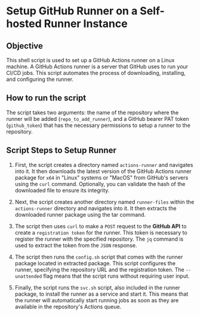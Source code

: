 # Setup GitHub Runner on a Self-hosted Runner Instance

## Objective
This shell script is used to set up a GitHub Actions runner on a Linux machine. A GitHub Actions runner is a server that GitHub uses to run your CI/CD jobs. This script automates the process of downloading, installing, and configuring the runner.

## How to run the script
The script takes two arguments: the name of the repository where the runner will be added (`repo_to_add_runner`), and a GitHub bearer PAT token (`github_token`) that has the necessary permissions to setup a runner to the repository.

## Script Steps to Setup Runner

1. First, the script creates a directory named `actions-runner` and navigates into it. It then downloads the latest version of the GitHub Actions runner package for `x64` in "Linux" systems or "MacOS" from GitHub's servers using the `curl` command.
Optionally, you can validate the hash of the downloaded file to ensure its integrity. 

2. Next, the script creates another directory named `runner-files` within the `actions-runner` directory and navigates into it. It then extracts the downloaded runner package using the tar command.

3. The script then uses `curl` to make a `POST` request to the __GitHub API__ to create a `registration token` for the runner. This token is necessary to register the runner with the specified repository. The `jq` command is used to extract the token from the `JSON` response.

4. The script then runs the `config.sh` script that comes with the runner package located in extracted package. This script configures the runner, specifying the repository URL and the registration token. The `--unattended` flag means that the script runs without requiring user input.

5. Finally, the script runs the `svc.sh` script, also included in the runner package, to install the runner as a service and start it. This means that the runner will automatically start running jobs as soon as they are available in the repository's Actions queue.
